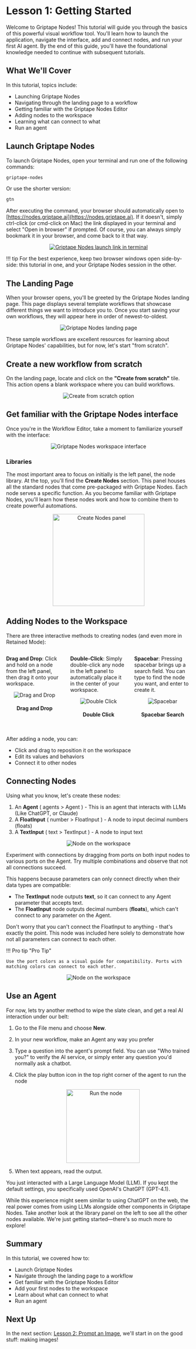 # Lesson 1: Getting Started

Welcome to Griptape Nodes! This tutorial will guide you through the basics of this powerful visual workflow tool. You'll learn how to launch the application, navigate the interface, add and connect nodes, and run your first AI agent. By the end of this guide, you'll have the foundational knowledge needed to continue with subsequent tutorials.

## What We'll Cover

In this tutorial, topics include:

- Launching Griptape Nodes
- Navigating through the landing page to a workflow
- Getting familiar with the Griptape Nodes Editor
- Adding nodes to the workspace
- Learning what can connect to what
- Run an agent

## Launch Griptape Nodes

To launch Griptape Nodes, open your terminal and run one of the following commands:

```bash
griptape-nodes
```

Or use the shorter version:

```bash
gtn
```

After executing the command, your browser should automatically open to [https://nodes.griptape.ai](https://nodes.griptape.ai). If it doesn't, simply ctrl-click (or cmd-click on Mac) the link displayed in your terminal and select "Open in browser" if prompted.  Of course, you can always simply bookmark it in your browser, and come back to it that way.

<p align="center">
  <a href="https://nodes.griptape.ai">
    <img src="../assets/launch_link.png" alt="Griptape Nodes launch link in terminal">
  </a>
</p>

!!! tip
    For the best experience, keep two browser windows open side-by-side: this tutorial in one, and your Griptape Nodes session in the other.

## The Landing Page

When your browser opens, you'll be greeted by the Griptape Nodes landing page. This page displays several template workflows that showcase different things we want to introduce you to. Once you start saving your own workflows, they will appear here in order of newest-to-oldest.

<p align="center">
  <img src="../assets/landing_page.png" alt="Griptape Nodes landing page">
</p>

These sample workflows are excellent resources for learning about Griptape Nodes' capabilities, but for now, let's start "from scratch".

## Create a new workflow from scratch

On the landing page, locate and click on the **"Create from scratch"** tile.  This action opens a blank workspace where you can build workflows.

<p align="center">
  <img src="../assets/create_from_scratch.png" alt="Create from scratch option">
</p>


## Get familiar with the Griptape Nodes interface

Once you're in the Workflow Editor, take a moment to familiarize yourself with the interface:

<p align="center">
  <img src="../assets/workspace_interface.png" alt="Griptape Nodes workspace interface">
</p>

### Libraries

The most important area to focus on initially is the left panel, the node library. At the top, you'll find the **Create Nodes** section. This panel houses all the standard nodes that come pre-packaged with Griptape Nodes. Each node serves a specific function. As you become familiar with Griptape Nodes, you'll learn how these nodes work and how to combine them to create powerful automations.

<p align="center">
  <img src="../assets/create_nodes_panel.png" alt="Create Nodes panel" width=250">
</p>

## Adding Nodes to the Workspace

There are three interactive methods to creating nodes (and even more in Retained Mode):

<div style="display: flex; justify-content: space-between; gap: 20px; margin-bottom: 30px;">
  <div style="flex: 1;">
    <p><strong>Drag and Drop</strong>: Click and hold on a node from the left panel, then drag it onto your workspace.</p>
    <p align="center">
      <img src="../assets/create_node_dragDrop.gif" alt="Drag and Drop">
    </p>
    <h4 align="center">Drag and Drop</h4>
  </div>

<div style="flex: 1;">
    <p><strong>Double-Click</strong>: Simply double-click any node in the left panel to automatically place it in the center of your workspace.</p>
    <p align="center">
      <img src="../assets/create_node_dblClick.gif" alt="Double Click">
    </p>
    <h4 align="center">Double Click</h4>
  </div>

<div style="flex: 1;">
    <p><strong>Spacebar</strong>: Pressing spacebar brings up a search field.  You can type to find the node you want, and enter to create it.</p>
    <p align="center">
      <img src="../assets/create_node_spacebar.gif" alt="Spacebar">
    </p>
    <h4 align="center">Spacebar Search</h4>
  </div>
</div>

After adding a node, you can:

- Click and drag to reposition it on the workspace
- Edit its values and behaviors
- Connect it to other nodes

## Connecting Nodes

Using what you know, let's create these nodes:

  1. An **Agent** ( agents > Agent )
    - This is an agent that interacts with LLMs (Like ChatGPT, or Claude)
  1. A **FloatInput** ( number > FloatInput )
    - A node to input decimal numbers (floats)
  1. A **TextInput** ( text > TextInput )
    - A node to input text

  <p align="center">
    <img src="../assets/nodes_in_workspace.png" alt="Node on the workspace">
  </p>

Experiment with connections by dragging from ports on both input nodes to various ports on the Agent. Try multiple combinations and observe that not all connections succeed.

This happens because parameters can only connect directly when their data types are compatible:

 - The **TextInput** node outputs **text**, so it can connect to any Agent parameter that accepts text.
 - The **FloatInput** node outputs decimal numbers (**floats**), which can't connect to any parameter on the Agent.

Don't worry that you can't connect the FloatInput to anything - that's exactly the point. This node was included here solely to demonstrate how not all parameters can connect to each other.

!!! Pro tip "Pro Tip"

    Use the port colors as a visual guide for compatibility. Ports with matching colors can connect to each other.

<p align="center">
  <img src="../assets/connected.png" alt="Node on the workspace">
</p>

## Use an Agent

For now, lets try another method to wipe the slate clean, and get a real AI interaction under our belt:

1. Go to the File menu and choose **New**.
1. In your new workflow, make an Agent any way you prefer
1. Type a question into the agent's prompt field. You can use "Who trained you?" to verify the AI service, or simply enter any question you'd normally ask a chatbot.
1. Click the play button icon in the top right corner of the agent to run the node

    <p align="center">
    <img src="../assets/run_node.png" alt="Run the node" width="200">
    </p>

1. When text appears, read the output.

You just interacted with a Large Language Model (LLM). If you kept the default settings, you specifically used OpenAI's ChatGPT (GPT-4.1).

While this experience might seem similar to using ChatGPT on the web, the real power comes from using LLMs alongside other components in Griptape Nodes. Take another look at the library panel on the left to see all the other nodes available.  We're just getting started—there's so much more to explore!

## Summary

In this tutorial, we covered how to:

- Launch Griptape Nodes
- Navigate through the landing page to a workflow
- Get familiar with the Griptape Nodes Editor
- Add your first nodes to the workspace
- Learn about what can connect to what
- Run an agent

## Next Up

In the next section: [Lesson 2: Prompt an Image](../01_prompt_an_image/FTUE_01_prompt_an_image.md), we'll start in on the good stuff: making images!
